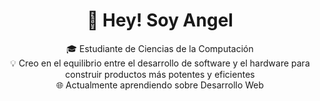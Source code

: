 <h1 align="center">👋 Hey! Soy Angel</h1>

<p align="center">
  🎓 Estudiante de Ciencias de la Computación <br>
  💡 Creo en el equilibrio entre el desarrollo de software y el hardware para construir productos más potentes y eficientes<br>
  🌐 Actualmente aprendiendo sobre Desarrollo Web <br>

<!--
**rvangelse/rvangelse** is a ✨ _special_ ✨ repository because its `README.md` (this file) appears on your GitHub profile.

Here are some ideas to get you started:

- 🔭 I’m currently working on ...
- 🌱 I’m currently learning ...
- 👯 I’m looking to collaborate on ...
- 🤔 I’m looking for help with ...
- 💬 Ask me about ...
- 📫 How to reach me: ...
- 😄 Pronouns: ...
- ⚡ Fun fact: ...
-->
